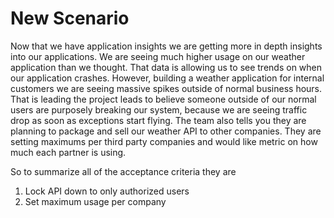 # New Scenario

Now that we have application insights we are getting more in depth insights into our applications. We are seeing much higher usage on our weather application than we thought. That data is allowing us to see trends on when our application crashes. However, building a weather application for internal customers we are seeing massive spikes outside of normal business hours. That is leading the project leads to believe someone outside of our normal users are purposely breaking our system, because we are seeing traffic drop as soon as exceptions start flying. The team also tells you they are planning to package and sell our weather API to other companies. They are setting maximums per third party companies and would like metric on how much each partner is using.

So to summarize all of the acceptance criteria they are

1. Lock API down to only authorized users
1. Set maximum usage per company
